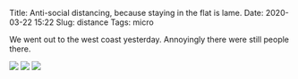 Title: Anti-social distancing, because staying in the flat is lame.
Date: 2020-03-22 15:22
Slug: distance
Tags: micro

We went out to the west coast yesterday. Annoyingly there were still people there.

<img src="{static}/media/images/2020-03-22 distance/stream.jpg" class="align-center" loading="lazy" />

<img src="{static}/media/images/2020-03-22 distance/horizon.jpg" class="align-center" loading="lazy" />

<img src="{static}/media/images/2020-03-22 distance/sign.jpg" class="align-center" loading="lazy" />
